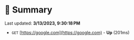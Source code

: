 # 📖 Summary
Last updated: **3/13/2023, 9:30:18 PM**

- `GET` [https://google.com](https://google.com) - **Up** (201ms)
